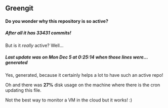 ## Greengit

#### Do you wonder why this repository is so active?

##### After all it has 33431 commits!

But is it *really* active? Well...

##### Last update was on Mon Dec 5 at 0:25:14 when those lines were... generated

Yes, generated, because it certainly helps a lot to have such an active repo!

Oh and there was **27%** disk usage on the machine
where there is the cron updating this file.

Not the best way to monitor a VM in the cloud but it works! :)
